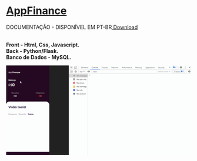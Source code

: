 <h1><a href="https://phlucasfr.pythonanywhere.com/appfinance">AppFinance</a></h1>
DOCUMENTAÇÃO - DISPONÍVEL EM PT-BR<a href="https://github.com/phlucasfr/api-py/blob/development/Documenta%C3%A7%C3%A3o/pt-br.docx?raw=true"> Download</a> <BR>
<br>

<strong>Front - Html, Css, Javascript.<br></strong>
<strong>Back - Python/Flask.<br></strong>
<strong>Banco de Dados - MySQL.<br></strong>

 ![Alt text](screen/1.gif?raw=true "APP")
